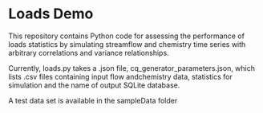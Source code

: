 # Loads Demo
This repository contains Python code for assessing the performance of loads statistics by simulating streamflow and chemistry time series with arbitrary correlations and variance relationships.

Currently, loads.py takes a .json file, cq_generator_parameters.json, which lists .csv files containing input flow andchemistry data, statistics for simulation and the name of output SQLite database. 

A test data set is available in the sampleData folder

